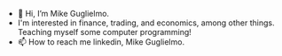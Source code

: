 - 👋 Hi, I’m Mike Guglielmo.
- I'm interested in finance, trading, and economics, among other things. Teaching myself some computer programming!
- 📫 How to reach me linkedin, Mike Guglielmo.

<!---
mikeGugs/mikeGugs is a ✨ special ✨ repository because its `README.md` (this file) appears on your GitHub profile.
You can click the Preview link to take a look at your changes.
--->
